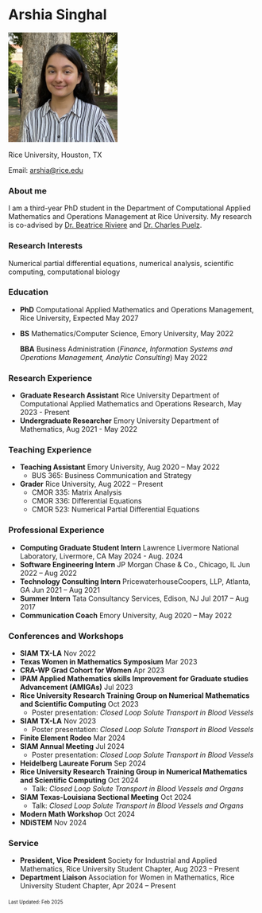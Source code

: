 # Arshia Singhal
<img src="\headshot.jpg" width="220">

Rice University, Houston, TX 

Email: arshia@rice.edu

### About me
I am a third-year PhD student in the Department of Computational Applied Mathematics and Operations Management at Rice University. My research is co-advised by [Dr. Beatrice Riviere](https://profiles.rice.edu/faculty/beatrice-riviere) and [Dr. Charles Puelz](https://www.bcm.edu/people-search/charles-puelz-28795).

### Research Interests
Numerical partial differential equations, numerical analysis, scientific computing, computational biology

### Education
- **PhD** Computational Applied Mathematics and Operations Management, Rice University, Expected May 2027

- **BS** Mathematics/Computer Science, Emory University, May 2022

  **BBA** Business Administration (_Finance, Information Systems and Operations Management, Analytic Consulting_) May 2022

### Research Experience
- **Graduate Research Assistant** Rice University Department of Computational Applied Mathematics and Operations Research, May 2023 - Present
- **Undergraduate Researcher** Emory University Department of Mathematics, Aug 2021 - May 2022

### Teaching Experience
- **Teaching Assistant** Emory University,	Aug 2020 – May 2022
  - BUS 365: Business Communication and Strategy
- **Grader** Rice University,	Aug 2022 – Present
  - CMOR 335: Matrix Analysis
  - CMOR 336: Differential Equations
  - CMOR 523: Numerical Partial Differential Equations

### Professional Experience
- **Computing Graduate Student Intern** Lawrence Livermore National Laboratory, Livermore, CA May 2024 - Aug. 2024
- **Software Engineering Intern** JP Morgan Chase & Co., Chicago, IL	Jun 2022 – Aug 2022
- **Technology Consulting Intern** PricewaterhouseCoopers, LLP, Atlanta, GA		Jun 2021 – Aug 2021
- **Summer Intern** Tata Consultancy Services, Edison, NJ	Jul 2017 – Aug 2017
- **Communication Coach** Emory University, Aug 2020 – May 2022

### Conferences and Workshops
- **SIAM TX-LA**	Nov 2022
- **Texas Women in Mathematics Symposium**	Mar 2023
- **CRA-WP Grad Cohort for Women**	Apr 2023
- **IPAM Applied Mathematics skills Improvement for Graduate studies Advancement (AMIGAs)**	Jul 2023
- **Rice University Research Training Group on Numerical Mathematics and Scientific Computing** Oct 2023
  - Poster presentation: _Closed Loop Solute Transport in Blood Vessels_
- **SIAM TX-LA**	Nov 2023
  - Poster presentation: _Closed Loop Solute Transport in Blood Vessels_
- **Finite Element Rodeo** Mar 2024
- **SIAM Annual Meeting** Jul 2024
  - Poster presentation: _Closed Loop Solute Transport in Blood Vessels_
- **Heidelberg Laureate Forum** Sep 2024
- **Rice University Research Training Group in Numerical Mathematics and Scientific Computing** Oct 2024
  - Talk: _Closed Loop Solute Transport in Blood Vessels and Organs_
- **SIAM Texas-Louisiana Sectional Meeting** Oct 2024
  - Talk: _Closed Loop Solute Transport in Blood Vessels and Organs_
- **Modern Math Workshop** Oct 2024
- **NDiSTEM** Nov 2024 
 

### Service
- **President, Vice President** Society for Industrial and Applied Mathematics, Rice University Student Chapter,	Aug 2023 – Present
- **Department Liaison** Association for Women in Mathematics, Rice University Student Chapter,	Apr 2024 – Present

<sup><sub>Last Updated: Feb 2025</sub></sup>

